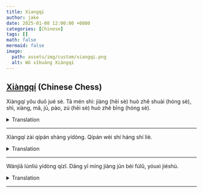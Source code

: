 ```yaml
---
title: Xiangqi
author: jake
date: 2025-01-08 12:00:00 +0800
categories: [Chinese]
tags: []
math: false
mermaid: false
image:
  path: assets/img/custom/xiangqi.png
  alt: Wǒ xǐhuāng Xiàngqí
---
```


## [Xiàngqí](https://en.wikipedia.org/wiki/Xiangqi) (Chinese Chess)

Xiàngqí yǒu duō jué sè. Tā mén shì: jiàng (hēi sè) huò zhě shuài (hóng sè), shì, xiàng, mǎ, jū, pào, zú (hēi sè) huò zhě bīng (hóng sè).

<details><summary>Translation</summary>
Xiangqi has many roles. They are: general (black) or marshall (red), advisor, elephant, horse, chariot, cannon, pawn (black) or soldier (red).
</details>

---

Xiàngqí zài qípán shàng yídòng. Qípán wèi shí háng shí liè.

<details><summary>Translation</summary>
Xiangqi moves ontop of a chessboard. The board is ten rows by ten columns.
</details>

---

Wánjiā lúnliú yídòng qízǐ. Dāng yī míng jiàng jūn bèi fúlǔ, yóuxì jiéshù.

<details><summary>Translation</summary>
Players take turns moving pieces. The game ends when a general is captured.
</details>

---